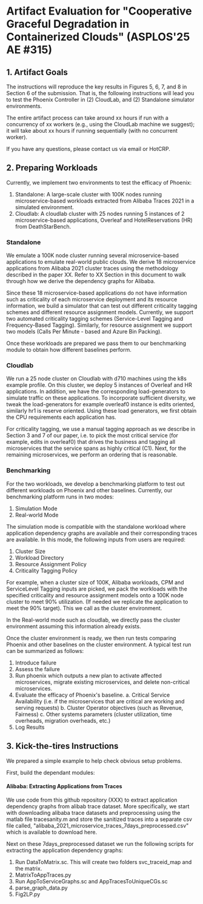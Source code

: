 # Artifact Evaluation for "Cooperative Graceful Degradation in Containerized Clouds" (ASPLOS'25 AE #315)

## 1. Artifact Goals

The instructions will reproduce the key results in Figures 5, 6, 7, and 8 in Section 6 of the submission. That is, the following instructions will lead you to test the Phoenix Controller in (2) CloudLab, and (2) Standalone simulator environments.

The entire artifact process can take around xx hours if run with a concurrency of xx workers (e.g., using the CloudLab machine we suggest); it will take about xx hours if running sequentially (with no concurrent worker).

If you have any questions, please contact us via email or HotCRP.

## 2. Preparing Workloads

Currently, we implement two environments to test the efficacy of Phoenix:
1. Standalone: A large-scale cluster with 100K nodes running microservice-based workloads extracted from Alibaba Traces 2021 in a simulated environment.
2. Cloudlab: A cloudlab cluster with 25 nodes running 5 instances of 2 microservice-based applications, Overleaf and HotelReservations (HR) from DeathStarBench.

### Standalone

We emulate a 100K node cluster running several microservice-based applications to emulate real-world public clouds. We derive 18 microservice applications from Alibaba 2021 cluster traces using the methodology described in the paper XX. Refer to XX Section in this document to walk through how we derive the dependency graphs for Alibaba.

Since these 18 microservice-based applications do not have information such as criticality of each microservice deployment and its resource information, we build a simulator that can test out different criticality tagging schemes and different resource assignment models. Currently, we support two automated criticality tagging schemes (Service-Level Tagging and Frequency-Based Tagging). Similarly, for resource assignment we support two models (Calls Per Minute - based and Azure Bin Packing).

Once these workloads are prepared we pass them to our benchmarking module to obtain how different baselines perform.

### Cloudlab

We run a 25 node cluster on Cloudlab with d710 machines using the k8s example profile. On this cluster, we deploy 5 instances of Overleaf and HR applications. In addition, we have the corresponding load-generators to simulate traffic on these applications. To incorporate sufficient diversity, we tweak the load-generators for example overleaf0 instance is edits oriented, similarly hr1 is reserve oriented. Using these load generators, we first obtain the CPU requirements each application has.

For criticality tagging, we use a manual tagging approach as we describe in Section 3 and 7 of our paper, i.e. to pick the most critical service (for example, edits in overleaf0) that drives the business and tagging all microservices that the service spans as highly critical (C1). Next, for the remaining microservices, we perform an ordering that is reasonable. 

### Benchmarking

For the two workloads, we develop a benchmarking platform to test out different workloads on Phoenix and other baselines. Currently, our benchmarking platform runs in two modes:
1. Simulation Mode
2. Real-world Mode

The simulation mode is compatible with the standalone workload where application dependency graphs are available and their corresponding traces are available. In this mode, the following inputs from users are required:
1. Cluster Size
2. Workload Directory
3. Resource Assignment Policy
4. Criticality Tagging Policy

For example, when a cluster size of 100K, Alibaba workloads, CPM and ServiceLevel Tagging inputs are picked, we pack the workloads with the specified criticality and resource assignment models onto a 100K node cluster to meet 90% utilization. (If needed we replicate the application to meet the 90% target). This we call as the cluster environment.

In the Real-world mode such as cloudlab, we directly pass the cluster environment assuming this information already exists.

Once the cluster environment is ready, we then run tests comparing Phoenix and other baselines on the cluster environment. A typical test run can be summarized as follows:

1. Introduce failure
2. Assess the failure
3. Run phoenix which outputs a new plan to activate affected microservices, migrate existing microservices, and delete non-critical microservices.
4. Evaluate the efficacy of Phoenix's baseline.
    a. Critical Service Availability (i.e. if the microservices that are critical are working and serving requests)
    b. Cluster Operator objectives (such as Revenue, Fairness)
    c. Other systems parameters (cluster utilization, time overheads, migration overheads, etc.)
5. Log Results

## 3. Kick-the-tires Instructions

We prepared a simple example to help check obvious setup problems.

First, build the dependant modules:



#### Alibaba: Extracting Applications from Traces

We use code from this github repository (XXX) to extract application dependency graphs from alibab trace dataset. More specifically, we start with downloading alibaba trace datasets and preprocessing using the matlab file tracesanity.m and store the sanitized traces into a separate csv file called, "alibaba_2021_microservice_traces_7days_preprocessed.csv" which is available to download here.

Next on these 7days_preprocessed dataset we run the following scripts for extracting the application dependency graphs:
1. Run DataToMatrix.sc. This will create two folders svc_traceid_map and the matrix.
2. MatrixToAppTraces.py
3. Run AppToServiceGraphs.sc and AppTracesToUniqueCGs.sc
4. parse_graph_data.py
5. Fig2LP.py